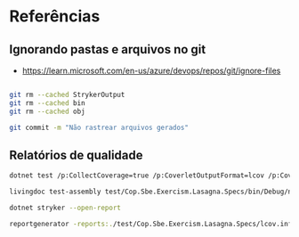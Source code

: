 # Referências

## Ignorando pastas e arquivos no git

* <https://learn.microsoft.com/en-us/azure/devops/repos/git/ignore-files>

```bash

git rm --cached StrykerOutput 
git rm --cached bin
git rm --cached obj

git commit -m "Não rastrear arquivos gerados"

```

## Relatórios de qualidade 

```bash
dotnet test /p:CollectCoverage=true /p:CoverletOutputFormat=lcov /p:CoverletOutput=./lcov.info ./test/Cop.Sbe.Exercism.Lasagna.Specs/
```

```bash
livingdoc test-assembly test/Cop.Sbe.Exercism.Lasagna.Specs/bin/Debug/net7.0/Cop.Sbe.Exercism.Lasagna.Specs.dll -t test/Cop.Sbe.Exercism.Lasagna.Specs/bin/Debug/net7.0/TestExecution.json
```

```bash
dotnet stryker --open-report
```

```bash
reportgenerator -reports:./test/Cop.Sbe.Exercism.Lasagna.Specs/lcov.info -targetdir:.coverage
```